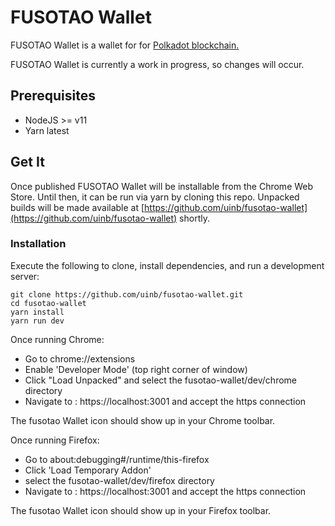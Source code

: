 # FUSOTAO Wallet

FUSOTAO Wallet is a wallet for for [Polkadot blockchain.](https://polkadot.network/)

FUSOTAO Wallet is currently a work in progress, so changes will occur.


## Prerequisites

- NodeJS >= v11
- Yarn latest

## Get It

Once published FUSOTAO Wallet will be installable from the Chrome Web Store. Until then, it can be run via yarn by cloning this repo. Unpacked builds will be made available at [https://github.com/uinb/fusotao-wallet](https://github.com/uinb/fusotao-wallet) shortly.

### Installation

Execute the following to clone, install dependencies, and run a development server:

    git clone https://github.com/uinb/fusotao-wallet.git
    cd fusotao-wallet
    yarn install
    yarn run dev

Once running Chrome:

- Go to chrome://extensions
- Enable 'Developer Mode' (top right corner of window)
- Click "Load Unpacked" and select the fusotao-wallet/dev/chrome directory
- Navigate to : https://localhost:3001 and accept the https connection

The fusotao Wallet icon should show up in your Chrome toolbar.

Once running Firefox:

- Go to about:debugging#/runtime/this-firefox
- Click 'Load Temporary Addon' 
- select the fusotao-wallet/dev/firefox directory
- Navigate to : https://localhost:3001 and accept the https connection

The fusotao Wallet icon should show up in your Firefox toolbar.
